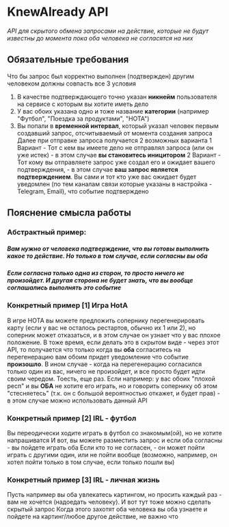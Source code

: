 # KnewAlready API
*API для скрытого обмена запросами на действие, которые не будут известны до момента пока оба человека не согласятся на них*
## Обязательные требования
Что бы запрос был корректно выполнен (подтвержден) другим человеком должны совпасть все 3 условия
1) В качестве подтверждающего точно указан **никнейм** пользователя на сервисе с которым вы хотите иметь дело
2) У вас обоих указана одно и тоже название **категории** (например "Футбол", "Поездка за продуктами", "HOTA")
3) Вы попали в **временной интервал**, который указал человек первым создавший запрос, отсчитываемый от момента создания запроса
Далее при отправке запроса получается 2 возможных варианта
  1 Вариант - Тот с кем вы имеете дело не отправлял запроса (или он уже истек) - в этом случае **вы становитесь иницитором**
  2 Вариант - Тот кому вы отправляете запрос уже создал его и ожидает вашего подтверждения, - в этом случае **ваш запрос является подтверждением**. Вы сами и тот кто уже вас ожидает будет уведомлен (по тем каналам связи которые указаны в настройка - Telegram, Email), что событие подтверждено
## Пояснение смысла работы
### Абстрактный пример: 
##### Вам нужно от человека подтверждение, что вы готовы выполнить какое то действие. Но только в том случае, если **согласны вы _оба_** 
##### Если согласна только одна из сторон, то просто ничего не произойдет. И **другая сторона не будет знать**, что вы вообще соглашались выполнять это событие
### Конкретный пример [1] Игра HotA
В игре HOTA вы можете предложить сопернику перегенерировать карту (если у вас не осталось рестартов, обычно их 1 или 2), но соперник может отказаться, и в этом случае он узнает что у вас плохое положение.
В тоже время, если делать это в скрытом виде - через этот API, то получается что только когда вы **оба** согласитесь на перегенерацию вам обоим придет уведомление что событие **произошло**.
В ином случае - когда на перегенерацию согласился только один из вас, ничего не произойдет, и все просто будет идти своим чередом.
Тоесть, еще раз. Если например: у вас обоих "плохой респ" и вы <strong>ОБА</strong> не хотите его играть, но и говорить сопернику об этом "стесняетесь" (т.к. он с большой вероятностью откажет, и будет прав) - в этом случае можно использовать данный API
### Конкретный пример [2] IRL - футбол
Вы переодически ходите играть в футбол со знакомым(ой), но не хотите напрашиватся
И вот, вы можете разместить запрос и если оба согласны - вы пойдете играть оба
Если кто то не согласен, - он может пойти играть с другими один, или не пойти вообще (возможно, например, он хотел пойти только в том случае, если только пошли вы)
### Конкретный пример [3] IRL - личная жизнь
Пусть например вы оба увлекатесь картингом, но просить каждый раз - вам не хочется (надоедать человеку). И вот тут тоже можно сделать скрытый запрос
Когда этого захотят оба человека вы оба узнаете и пойдете на картинг/любое другое действие, не важно что
